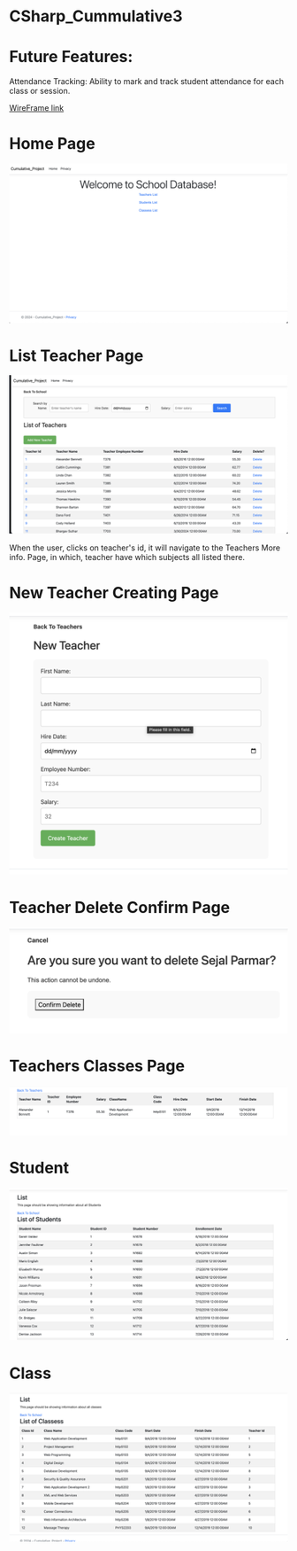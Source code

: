 # CSharp_Cummulative3

# Future Features:

Attendance Tracking: Ability to mark and track student attendance for each class or session.

[WireFrame link](https://www.figma.com/file/f2Flb9tWcAWNEw5yV1KQUU/Cumulative-Project?type=design&node-id=0%3A1&mode=design&t=VilEuVbhfZIKjy0H-1)

# Home Page
![Home Page](./Dashboard.png)

# List Teacher Page
![List Teacher Page](./ListTeacher.png)

When the user, clicks on teacher's id, it will navigate to the Teachers More info. Page, in which, teacher have which subjects all listed there.

# New Teacher Creating Page
![New Teacher Page](./New.png)

# Teacher Delete Confirm Page
![Teacher Delete Confirm Page](./DeleteConfirm.png)

# Teachers Classes Page
![Teacher ClassPage](./TeacherClass.png)

# Student
![Student ClassPage](./Students.png)

# Class
![Class ClassPage](./Class.png)

